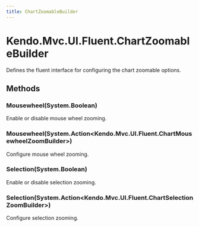 ```yaml
---
title: ChartZoomableBuilder
---
```


# Kendo.Mvc.UI.Fluent.ChartZoomableBuilder
Defines the fluent interface for configuring the chart zoomable options.




## Methods


### Mousewheel(System.Boolean)
Enable or disable mouse wheel zooming.





### Mousewheel(System.Action\<Kendo.Mvc.UI.Fluent.ChartMousewheelZoomBuilder\>)
Configure mouse wheel zooming.





### Selection(System.Boolean)
Enable or disable selection zooming.





### Selection(System.Action\<Kendo.Mvc.UI.Fluent.ChartSelectionZoomBuilder\>)
Configure selection zooming.






